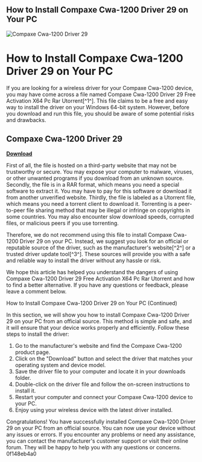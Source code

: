 ## How to Install Compaxe Cwa-1200 Driver 29 on Your PC

 
![Compaxe Cwa-1200 Driver 29](https://encrypted-tbn0.gstatic.com/images?q=tbn:ANd9GcRznYqTe5aPIyMM7QXW7dMt3K4Q441Wy0Qbz8-EZIpzvtJwdWvl_e9iCRQ)

 
# How to Install Compaxe Cwa-1200 Driver 29 on Your PC
 
If you are looking for a wireless driver for your Compaxe Cwa-1200 device, you may have come across a file named Compaxe Cwa-1200 Driver 29 Free Activation X64 Pc Rar Utorrent[^1^]. This file claims to be a free and easy way to install the driver on your Windows 64-bit system. However, before you download and run this file, you should be aware of some potential risks and drawbacks.
 
## Compaxe Cwa-1200 Driver 29


[**Download**](https://www.google.com/url?q=https%3A%2F%2Fbyltly.com%2F2tKHHp&sa=D&sntz=1&usg=AOvVaw1Y93Gchgw5hNKAIAPABGYw)

 
First of all, the file is hosted on a third-party website that may not be trustworthy or secure. You may expose your computer to malware, viruses, or other unwanted programs if you download from an unknown source. Secondly, the file is in a RAR format, which means you need a special software to extract it. You may have to pay for this software or download it from another unverified website. Thirdly, the file is labeled as a Utorrent file, which means you need a torrent client to download it. Torrenting is a peer-to-peer file sharing method that may be illegal or infringe on copyrights in some countries. You may also encounter slow download speeds, corrupted files, or malicious peers if you use torrenting.
 
Therefore, we do not recommend using this file to install Compaxe Cwa-1200 Driver 29 on your PC. Instead, we suggest you look for an official or reputable source of the driver, such as the manufacturer's website[^2^] or a trusted driver update tool[^3^]. These sources will provide you with a safe and reliable way to install the driver without any hassle or risk.
 
We hope this article has helped you understand the dangers of using Compaxe Cwa-1200 Driver 29 Free Activation X64 Pc Rar Utorrent and how to find a better alternative. If you have any questions or feedback, please leave a comment below.

How to Install Compaxe Cwa-1200 Driver 29 on Your PC (Continued)
 
In this section, we will show you how to install Compaxe Cwa-1200 Driver 29 on your PC from an official source. This method is simple and safe, and it will ensure that your device works properly and efficiently. Follow these steps to install the driver:
 
1. Go to the manufacturer's website and find the Compaxe Cwa-1200 product page.
2. Click on the "Download" button and select the driver that matches your operating system and device model.
3. Save the driver file to your computer and locate it in your downloads folder.
4. Double-click on the driver file and follow the on-screen instructions to install it.
5. Restart your computer and connect your Compaxe Cwa-1200 device to your PC.
6. Enjoy using your wireless device with the latest driver installed.

Congratulations! You have successfully installed Compaxe Cwa-1200 Driver 29 on your PC from an official source. You can now use your device without any issues or errors. If you encounter any problems or need any assistance, you can contact the manufacturer's customer support or visit their online forum. They will be happy to help you with any questions or concerns.
 0f148eb4a0

